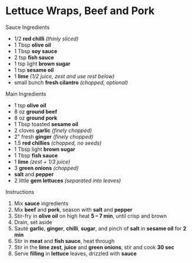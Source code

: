 # Lettuce Wraps, Beef and Pork

Sauce Ingredients

* 1/2 **red chilli** *(thinly sliced)*
* 1 Tbsp **olive oil**
* 1 Tbsp **soy sauce**
* 2 tsp **fish sauce**
* 1 tsp light **brown sugar**
* 1 tsp **sesame oil**
* 1 **lime** *(1/2 juice, zest and use rest below)*
* small bunch **fresh cilantro** *(chopped, optional)*

Main Ingredients

* 1 tsp **olive oil**
* 8 oz **ground beef**
* 8 oz **ground pork**
* 1 Tbsp toasted **sesame oil**
* 2 cloves **garlic** *(finely chopped)*
* 2" fresh **ginger** *(finely chopped)*
* 1.5 **red chillies** *(chopped, no seeds)*
* 1 Tbsp light **brown sugar**
* 1 Tbsp **fish sauce**
* 1 **lime** *(zest + 1/3 juice)*
* 3 **green onions** *(chopped)*
* **salt** and **pepper**
* 2 little **gem lettuces** *(separated into leaves)*

Instructions

1. Mix **sauce** ingredients
1. Mix **beef** and **pork**, season with **salt** and **pepper**
1. Stir-fry in **olive oil** on high heat **5 – 7 min**, until crisp and brown
1. Drain, set aside
1. Sauté **garlic**, **ginger**, **chilli**, **sugar**, and pinch of **salt** in **sesame oil** for **2 min**
1. Stir in **meat** and **fish sauce**, heat through
1. Stir in the **lime zest**, **juice** and **green onions**, stir and cook **30 sec**
1. Serve **filling** in **lettuce** leaves, drizzled with **sauce**
